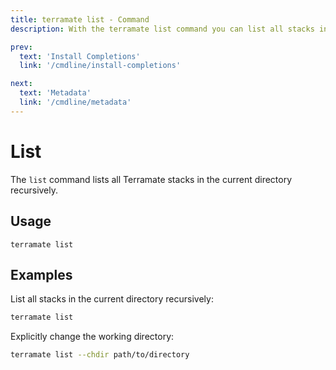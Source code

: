 ```yaml
---
title: terramate list - Command
description: With the terramate list command you can list all stacks in the current directory recursively.

prev:
  text: 'Install Completions'
  link: '/cmdline/install-completions'

next:
  text: 'Metadata'
  link: '/cmdline/metadata'
---
```


# List

The `list` command lists all Terramate stacks in the current directory recursively.

## Usage

`terramate list`

## Examples

List all stacks in the current directory recursively:

```bash
terramate list
```

Explicitly change the working directory:

```bash
terramate list --chdir path/to/directory
```
